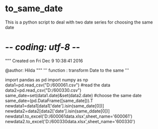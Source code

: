 # to_same_date
This is a python script to deal with two date series for choosing the same date

# -*- coding: utf-8 -*-
"""
Created on Fri Dec  9 10:38:41 2016

@author: Hilda
"""
'''
function : transform Date to the same
'''    

import pandas as pd
import numpy as np
data1=pd.read_csv("D:/600061.csv")       #read the data
data2=pd.read_csv("D:/600330.csv")
same_date=set(data1.date)&set(data2.date)      #choose the same date
same_date=(pd.DataFrame([same_date])).T      
newdata1=data1[data1['date'].isin(same_date[0])]       
newdata2=data2[data2['date'].isin(same_ddate[0])]                 
newdata1.to_excel('D:/600061data.xlsx',sheet_name='600061')   
newdata2.to_excel('D:/600330data.xlsx',sheet_name='600330')  
